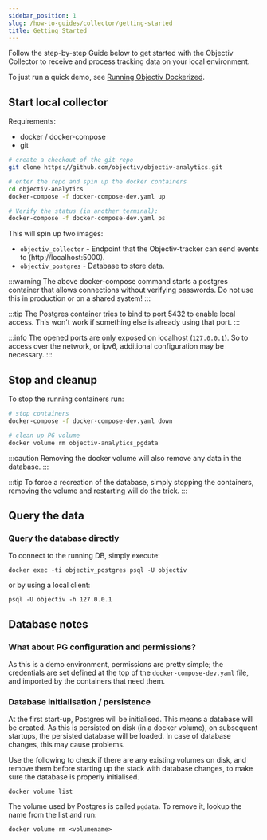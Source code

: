 ```yaml
---
sidebar_position: 1
slug: /how-to-guides/collector/getting-started
title: Getting Started
---
```



Follow the step-by-step Guide below to get started with the Objectiv Collector to receive and process 
tracking data on your local environment.

To just run a quick demo, see [Running Objectiv Dockerized](/quickstart-guide).

## Start local collector

Requirements:
* docker / docker-compose
* git

```bash
# create a checkout of the git repo
git clone https://github.com/objectiv/objectiv-analytics.git
```
```bash
# enter the repo and spin up the docker containers
cd objectiv-analytics 
docker-compose -f docker-compose-dev.yaml up
```

```bash
# Verify the status (in another terminal):
docker-compose -f docker-compose-dev.yaml ps
```

This will spin up two images:

* `objectiv_collector` - Endpoint that the Objectiv-tracker can send events to (http://localhost:5000).
* `objectiv_postgres` - Database to store data.

:::warning
The above docker-compose command starts a postgres container that allows connections without verifying
 passwords. Do not use this in production or on a shared system!
:::

:::tip
The Postgres container tries to bind to port 5432 to enable local access. This won't work if something else is already
using that port.
:::

:::info
The opened ports are only exposed on localhost (`127.0.0.1`). So to access over the network, or ipv6, additional 
configuration may be necessary.
:::

## Stop and cleanup
To stop the running containers run:
```bash
# stop containers
docker-compose -f docker-compose-dev.yaml down
```

```bash
# clean up PG volume
docker volume rm objectiv-analytics_pgdata
```
:::caution
Removing the docker volume will also remove any data in the database.
:::

:::tip
To force a recreation of the database, simply stopping the containers, removing the volume and restarting will do the
trick.
:::

## Query the data

### Query the database directly
To connect to the running DB, simply execute:

```console
docker exec -ti objectiv_postgres psql -U objectiv
```

or by using a local client:

```
psql -U objectiv -h 127.0.0.1
```


## Database notes

### What about PG configuration and permissions?
As this is a demo environment, permissions are pretty simple; the credentials are set defined at the top of the
`docker-compose-dev.yaml` file, and imported by the containers that need them.

### Database initialisation / persistence
At the first start-up, Postgres will be initialised. This means a database will be created. As this is 
persisted on disk (in a docker volume), on subsequent startups, the persisted database will be loaded. In 
case of database changes, this may cause problems. 

Use the following to check if there are any existing volumes on disk, and remove them before starting up the 
stack with database changes, to make sure the database is properly initialised. 

```console
docker volume list
```

The volume used by Postgres is called `pgdata`. To remove it, lookup the name from the list and run:

```console
docker volume rm <volumename>
```